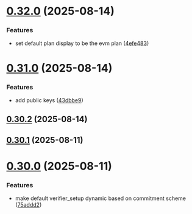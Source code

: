 # [0.32.0](https://github.com/spaceandtimefdn/sxt-proof-of-sql-sdk/compare/v0.31.0...v0.32.0) (2025-08-14)


### Features

* set default plan display to be the evm plan ([4efe483](https://github.com/spaceandtimefdn/sxt-proof-of-sql-sdk/commit/4efe48326a7eabe1959ace6706428ea75ae03b84))



# [0.31.0](https://github.com/spaceandtimefdn/sxt-proof-of-sql-sdk/compare/v0.30.2...v0.31.0) (2025-08-14)


### Features

* add public keys ([43dbbe9](https://github.com/spaceandtimefdn/sxt-proof-of-sql-sdk/commit/43dbbe91a733c39389594418238317355d6d71b4))



## [0.30.2](https://github.com/spaceandtimefdn/sxt-proof-of-sql-sdk/compare/v0.30.1...v0.30.2) (2025-08-14)



## [0.30.1](https://github.com/spaceandtimefdn/sxt-proof-of-sql-sdk/compare/v0.30.0...v0.30.1) (2025-08-11)



# [0.30.0](https://github.com/spaceandtimefdn/sxt-proof-of-sql-sdk/compare/v0.29.4...v0.30.0) (2025-08-11)


### Features

* make default verifier_setup dynamic based on commitment scheme ([75addd2](https://github.com/spaceandtimefdn/sxt-proof-of-sql-sdk/commit/75addd215d2b16b56f0a6e9875c70ff864be940f))



